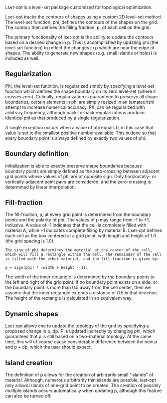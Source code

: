 Lset-opt is a level-set package customized for topological optimization.

Lset-opt tracks the contours of shapes using a custom 2D level-set method. The level-set function, phi, defines the contours of the shapes on the grid. The contour then defines the filling fraction, p, of each cell on the grid.

The primary functionality of lset-opt is the ability to update the contours based on a desired change in p. This is accomplished by updating phi (the level-set function) to reflect the changes in p which are near the edge of shapes. The ability to generate new shapes (e.g. small islands or holes) is included as well.


Regularization
--------------

Phi, the level-set function, is regularized simply by specifying a level-set function which defines the shape boundary on its zero level-set (where it crosses zero). Critically, regularization is guaranteed to preserve all shape boundaries; certain elements in phi are simply resized in an (amateurish) attempt to increase numerical accuracy. Phi can be regularized with arbitrary frequency, although back-to-back regularizations produce identical phi as that produced by a single regularization.

A single exception occurs when a value of phi equals 0, in this case that value is set to the smallest positive number available. This is done so that every boundary point is always defined by exactly two values of phi.


Boundary definition
-------------------

Initialization is able to exactly preserve shape boundaries because boundary points are simply defined as the zero-crossing between adjacent grid points whose values of phi are of opposite sign. Only horizontally- or vertically-adjacent point pairs are considered, and the zero-crossing is determined by linear interpolation. 


Fill-fraction
-------------

The fill-fraction, p, at every grid point is determined from the boundary points and the polarity of phi. The values of p may range from -1 to +1, inclusive. A value of -1 indicates that the cell is completely filled with material A, while +1 indicates complete filling by material B. Lset-opt defines each cell as the box centered at a grid point, with length and height of 1.0 (the grid spacing is 1.0). 

    The sign of phi determines the material at the center of the cell, which will fill a rectangle within the cell. The remainder of the cell is filled with the other material, and the fill-fraction is given by:

    p = sign(phi) * (width + height - 1).
    

The width of the inner rectangle is determined by the boundary points to the left and right of the grid point. If no boundary point exists on a side, or the boundary point is more than 0.5 away from the cell center, then we assume that the inner rectangle extends a distance of 0.5 in that direction. The height of the rectangle is calculated in an equivalent way.


Dynamic shapes
--------------

Lset-opt allows one to update the topology of the grid by specifying a proposed change in p, dp. P is updated indirectly by changing phi, which guarantees that p is still based on a two-material topology. At the same time, this will of course cause considerable difference between the new p and p + dp, which the user should expect.


Island creation
---------------

The definition of p allows for the creation of arbitrarily small "islands" of material. Although, numerous arbitrarily thin islands are possible, lset-opt only allows islands of one-grid point to be created. The creation of possibly multiple islands occurs automatically when updating p, although this feature can also be turned off.
